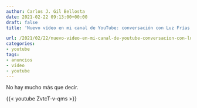 ```yaml
---
author: Carlos J. Gil Bellosta
date: 2021-02-22 09:13:00+00:00
draft: false
title: 'Nuevo vídeo en mi canal de YouTube: conversación con Luz Frías'

url: /2021/02/22/nuevo-video-en-mi-canal-de-youtube-conversacion-con-luz-frias/
categories:
- youtube
tags:
- anuncios
- vídeo
- youtube
---
```


No hay mucho más que decir.

{{< youtube ZvtcT-v-qms >}}


